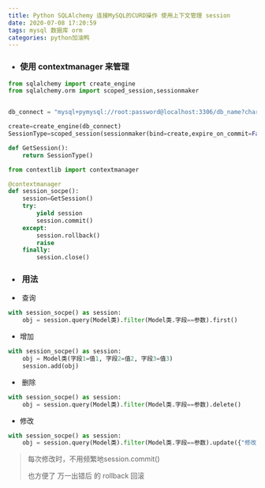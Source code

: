 ```yaml
---
title: Python SQLAlchemy 连接MySQL的CURD操作 使用上下文管理 session
date: 2020-07-08 17:20:59
tags: mysql 数据库 orm
categories: python加油鸭
---
```


<!--more-->

 -    ### 使用 contextmanager 来管理

```python
from sqlalchemy import create_engine
from sqlalchemy.orm import scoped_session,sessionmaker


db_connect = "mysql+pymysql://root:password@localhost:3306/db_name?charset=utf8"

create=create_engine(db_connect)
SessionType=scoped_session(sessionmaker(bind=create,expire_on_commit=False))

def GetSession():
    return SessionType()

from contextlib import contextmanager

@contextmanager
def session_socpe():
    session=GetSession()
    try:
        yield session
        session.commit()
    except:
        session.rollback()
        raise
    finally:
        session.close()
```

 -    ###  用法
 -     查询

```python
with session_socpe() as session:
    obj = session.query(Model类).filter(Model类.字段==参数).first()
```

 -    增加

```python
with session_socpe() as session:
    obj = Model类(字段1=值1, 字段2=值2, 字段3=值3)
    session.add(obj)
```

 -     删除

```python
with session_socpe() as session:
    obj = session.query(Model类).filter(Model类.字段==参数).delete()
```

 -    修改

```python
with session_socpe() as session:
    obj = session.query(Model类).filter(Model类.字段==参数).update({"修改字段":"修改值"})
```

> 每次修改时，不用频繁地session.commit\(\)
> 
> 也方便了 万一出错后 的 rollback 回滚